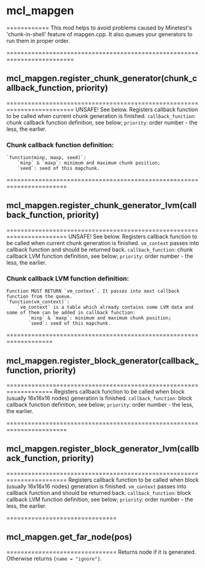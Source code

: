 # mcl_mapgen
============
This mod helps to avoid problems caused by Minetest's 'chunk-in-shell' feature of mapgen.cpp.
It also queues your generators to run them in proper order.


=========================================================================
## mcl_mapgen.register_chunk_generator(chunk_callback_function, priority)
=========================================================================
UNSAFE! See below. Registers callback function to be called when current chunk generation is finished.
	`callback_function`: chunk callback function definition, see below;
	`priority`: order number - the less, the earlier.
### Chunk callback function definition:
	`function(minp, maxp, seed)`:
		`minp` & `maxp`: minimum and maximum chunk position;
		`seed`: seed of this mapchunk.


=======================================================================
## mcl_mapgen.register_chunk_generator_lvm(callback_function, priority)
=======================================================================
UNSAFE! See below. Registers callback function to be called when current chunk generation is finished.
`vm_context` passes into callback function and should be returned back.
	`callback_function`: chunk callback LVM function definition, see below;
	`priority`: order number - the less, the earlier.
### Chunk callback LVM function definition:
	Function MUST RETURN `vm_context`. It passes into next callback function from the queue.
	`function(vm_context)`:
		`vm_context` is a table which already contains some LVM data and some of them can be added in callback function:
			`minp` & `maxp`: minimum and maximum chunk position;
			`seed`: seed of this mapchunk.


===================================================================
## mcl_mapgen.register_block_generator(callback_function, priority)
===================================================================
Registers callback function to be called when block (usually 16x16x16 nodes) generation is finished.
	`callback_function`: block callback function definition, see below;
	`priority`: order number - the less, the earlier.


=======================================================================
## mcl_mapgen.register_block_generator_lvm(callback_function, priority)
=======================================================================
Registers callback function to be called when block (usually 16x16x16 nodes) generation is finished.
`vm_context` passes into callback function and should be returned back.
	`callback_function`: block callback LVM function definition, see below;
	`priority`: order number - the less, the earlier.


===============================
## mcl_mapgen.get_far_node(pos)
===============================
Returns node if it is generated. Otherwise returns `{name = "ignore"}`.
